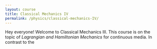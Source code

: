 ```yaml
---
layout: course
title: Classical Mechanics IV
permalink: /physics/classical-mechanics-IV/
---
```


Hey everyone! Welcome to Classical Mechanics III. This course is on the topic of *Lagrangian and Hamiltonian Mechanics* for continuous media. In contrast to the 